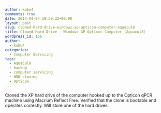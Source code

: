 ```yaml
---
author: kubu4
comments: true
date: 2014-04-04 19:39:22+00:00
layout: post
slug: cloned-hard-drive-windows-xp-opticon-computer-aquacul8
title: Cloned Hard Drive - Windows XP Opticon Computer (Aquacul8)
wordpress_id: 156
author:
  - kubu4
categories:
  - Computer Servicing
tags:
  - Aquacul8
  - backup
  - computer servicing
  - HDD cloning
  - Opticon
---
```


Cloned the XP hard drive of the computer hooked up to the Opticon qPCR machine using Macrium Reflect Free. Verified that the clone is bootable and operates correctly. Will store one of the hard drives.
